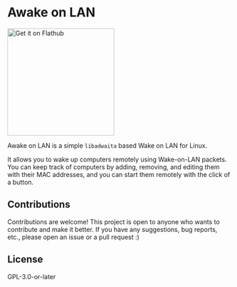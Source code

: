 # Awake on LAN

<a href='https://flathub.org/apps/co.logonoff.awakeonlan'>
  <img width='240' alt='Get it on Flathub' src='https://flathub.org/api/badge?locale=en'/>
</a>

Awake on LAN is a simple `libadwaita` based Wake on LAN for Linux.

It allows you to wake up computers remotely using Wake-on-LAN packets. You can keep track of computers by adding, removing, and editing them with their MAC addresses, and you can start them remotely with the click of a button.

## Contributions
Contributions are welcome! This project is open to anyone who wants to contribute and make it better. If you have any suggestions, bug reports, etc., please open an issue or a pull request :)

## License
GPL-3.0-or-later
